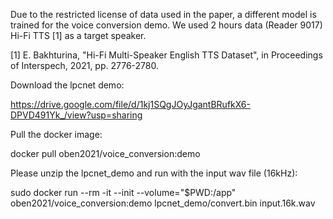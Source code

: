 Due to the restricted license of data used in the paper, a different model is trained for the voice conversion demo. We used 2 hours data (Reader 9017) Hi-Fi TTS [1] as a target speaker.

[1] E. Bakhturina, "Hi-Fi Multi-Speaker English TTS Dataset", in Proceedings of Interspech, 2021, pp. 2776-2780.

Download the lpcnet demo: 

https://drive.google.com/file/d/1kj1SQgJOyJgantBRufkX6-DPVD491Yk_/view?usp=sharing

Pull the docker image:

docker pull oben2021/voice_conversion:demo

Please unzip the lpcnet_demo and run with the input wav file (16kHz):

sudo docker run --rm -it --init --volume="$PWD:/app" oben2021/voice_conversion:demo lpcnet_demo/convert.bin input.16k.wav
